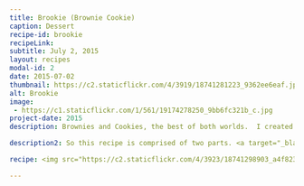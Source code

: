 ```yaml
---
title: Brookie (Brownie Cookie)
caption: Dessert
recipe-id: brookie
recipeLink: 
subtitle: July 2, 2015
layout: recipes
modal-id: 2
date: 2015-07-02
thumbnail: https://c2.staticflickr.com/4/3919/18741281223_9362ee6eaf.jpg
alt: Brookie
image: 
 - https://c1.staticflickr.com/1/561/19174278250_9bb6fc321b_c.jpg
project-date: 2015
description: Brownies and Cookies, the best of both worlds.  I created this recipe when I was trying to find a good birthday dessert for my brother. He loves chocolate, even though he's in severe denail about it.  After searching <a href="https://pinterest.com/juliemspragg">Pinterest</a> for a while, I deduced that I wanted my brownie part to have that crinkle texture of a good pan of brownies, and I wanted the chocolate chip side to be like my grandma's.  After calling her, I was surprised to discovered she used the Nestle recipe for chocolate chip cookies. There ya have it. The cookies I thought were some sort of secret recipe growing up turned out to be the Nestle cookie recipe. 

description2: So this recipe is comprised of two parts. <a target="_blank" href="https://www.verybestbaking.com/recipes/18476/original-nestle-toll-house-chocolate-chip-cookies/">Here is the Nestle cookie recipe </a>, and <a target="_blank" href="http://livforcake.com/2015/11/brownie-cookies.html">here is the brownie cookie recipe</a>.  

recipe: <img src="https://c2.staticflickr.com/4/3923/18741298903_a4f823e802_z.jpg"/><br/>The recipe goes as follows. Make the two recipes above, but keep the batters separate. Form the dough into teaspoon sized balls. If the batter is too sticky, put it in the fridge for a while to chill it, which makes the dough so much more workable (Hint, this works great if you ever make truffles). After you've made the balls, grab one of each and press them together and gently form them into a cookie shape. Then, flatten the cookie some before baking for 8-10 minutes at 350 degrees. 

---
```

